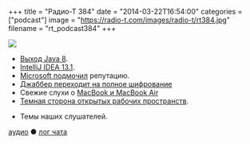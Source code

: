 +++
title = "Радио-Т 384"
date = "2014-03-22T16:54:00"
categories = ["podcast"]
image = "https://radio-t.com/images/radio-t/rt384.jpg"
filename = "rt_podcast384"
+++

![](https://radio-t.com/images/radio-t/rt384.jpg)

* [Выход Java 8](http://www.oracle.com/technetwork/java/javase/8-whats-new-2157071.html).
* [IntelliJ IDEA 13.1](http://habrahabr.ru/company/JetBrains/blog/216667/).
* [Microsoft подмочил](http://www.zdnet.com/how-microsoft-tracked-down-a-spy-who-leaked-its-secrets-7000027545/) репутацию.
* [Джаббер переходит на полное шифрование](http://habrahabr.ru/post/208338/)
* Свежие слухи о  [MacBook и MacBook Air](http://www.macrumors.com/2014/03/21/12-macbook-air-updates-iwatch/)
* [Темная сторона открытых рабочих пространств](http://www.businessweek.com/articles/2014-03-13/too-distracted-to-work-the-dark-side-of-open-offices).
- Темы наших слушателей.

[аудио](http://cdn.radio-t.com/rt_podcast384.mp3) ● [лог чата](http://chat.radio-t.com/logs/radio-t-384.html)
<audio src="http://cdn.radio-t.com/rt_podcast384.mp3" preload="none"></audio>